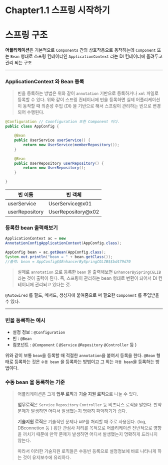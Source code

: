 # Chapter1.1 스프링 시작하기



# 스프링 구조

**어플리케이션**은 기본적으로 `Components` 간의 상호작용으로 동작하는데 `Component` 또는 `Bean` 형태로 스프링 컨테이너인 `ApplicationContext` 라는 DI 컨테이너에 올려두고 관리 되는 구조

---

### ApplicationContext 와 Bean 등록

> 빈을 등록하는 방법은 위와 같이 `annotation` 기반으로 등록하거나 `xml` 파일로 등록할 수 있다.
위와 같이 스프링 컨테이너에 빈을 등록하면 실제 어플리케이션이 동작할 때 
의존성 주입 (DI) 을 기반으로 해서 스프링이 관리하는 빈으로 변경되어 수행된다.
> 

```java
@Configuration // Coonfiguration 또한 Component 이다.
public class AppConfig {

	@Bean
	public UserService userService() {
		return new UserService(memberRepository());
	}

	@Bean
	public UserRepository userRepository() {
		return new UserRepository();
	}

}
```

| 빈 이름 | 빈 객체 |
| --- | --- |
| userService | UserService@x01 |
| userRepository | UserRepository@x02 |

### 등록한 bean 출력해보기

```java
ApplicationContext ac = new
AnnotationConfigApplicationContext(AppConfig.class);

AppConfig bean = ac.getBean(AppConfig.class);
System.out.println("bean = " + bean.getClass());
//출력: bean = AppConfig$$EnhancerBySpringCGLIB$$bd479d70
```

> 실제로 `annotation` 으로 등록한 `bean` 을 출력해보면 `EnhancerBySpringCGLIB` 라는 것이 출력이 된다. 즉, 스프링이 관리하는 bean 형태로 변환이 되어서 DI 컨테이너에 관리되고 있다는 것.

`@Autowired` 를 필드, 메서드, 생성자에 붙여줌으로 써 필요한 `Component` 를 주입받을 수 있다.
> 

---

### 빈을 등록하는 예시

- 설정 정보  : `@Configuration`
- 빈 : `@Bean`
- 컴포넌트 : `@Component` ( `@Service` `@Repository` `@Controller` 등 )

위와 같이 보통 `bean`을 등록할 때 적절한 `annotation`을 붙여서 등록을 한다.
`@Bean` 형태로 등록하는 것은 `수동 bean` 을 등록하는 방법이고 
그 외는 `자동 bean`을 등록하는 방법이다.

### 수동 bean 을 등록하는 기준

> 어플리케이션은 크게 **업무 로직**과 **기술 지원 로직**으로 나눌 수 있다.
> 
>**업무로직**은 `Service` `Repository` `Controller` 등 비즈니스 로직을 말한다. 만약 문제가 발생하면 어디서 발생했는지 명확히 파악하기가 쉽다.
>
>**기술지원 로직**은 기술적인 문제나 `AOP`를 처리할 때 주로 사용된다. (log, DBconnetion 등 )
횡단 관심사 처리를 목적으로 어플리케이션 전반적으로 영향을 끼치기 때문에 만약 문제가 발생하면 어디서 발생했는지 명확하게 드러나지 않는다.
>
>따라서 이러한 기술지원 로직들은 수동빈 등록으로 설정정보에 바로 나타나게 하는 것이 유지보수에 유리하다.
>